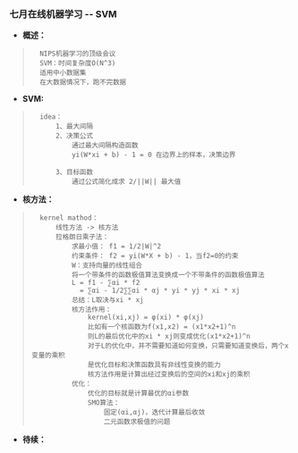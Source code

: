 ### 七月在线机器学习 -- SVM
- **概述：**
>       NIPS机器学习的顶级会议
>       SVM：时间复杂度O(N^3)
>       适用中小数据集
>       在大数据情况下，跑不完数据
>
>

- **SVM:**
>       idea：
>           1、最大间隔
>           2、决策公式
>               通过最大间隔构造函数
>               yi(W*xi + b) - 1 = 0 在边界上的样本，决策边界
>
>           3、目标函数
>               通过公式简化成求 2/||W|| 最大值
>
>
>
>
>
>

- **核方法：**
>       kernel mathod：
>           线性方法 -> 核方法
>           拉格朗日乘子法：
>               求最小值： f1 = 1/2|W|^2
>               约束条件： f2 = yi(W*X + b) - 1，当f2=0的约束
>               W：支持向量的线性组合
>               将一个带条件的函数极值算法变换成一个不带条件的函数极值算法
>               L = f1 - ∑αi * f2
>                 = ∑αi - 1/2∑∑αi * αj * yi * yj * xi * xj
>               总结：L取决与xi * xj
>               核方法作用：
>                   kernel(xi,xj) = φ(xi) * φ(xj)
>                   比如有一个核函数为f(x1,x2) = (x1*x2+1)^n
>                   则L的最后优化中的xi * xj则变成优化(x1*x2+1)^n
>                   对于L的优化中，并不需要知道如何变换，只需要知道变换后，两个x变量的乘积
>                   是优化目标和决策函数具有非线性变换的能力
>                   核方法作用是计算出经过变换后的空间的xi和xj的乘积
>               优化：
>                   优化的目标就是计算最优的αi参数
>                   SMO算法：
>                       固定(αi,αj)，迭代计算最后收敛
>                       二元函数求极值的问题
>
>
>
>
>

- **待续：**
>
>
>
>
>
>
>
>
>
>
>
>
>
>
>
>
>
>
>
>
>
>
>
>
>
>
>
>
